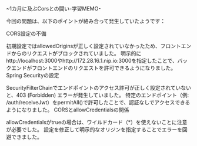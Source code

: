~1カ月に及ぶCorsとの闘い-学習MEMO-

今回の問題は、以下のポイントが絡み合って発生していたようです：

CORS設定の不備

初期設定ではallowedOriginsが正しく設定されていなかったため、フロントエンドからのリクエストがブロックされていました。
明示的にhttp://localhost:3000やhttp://172.28.16.1.nip.io:3000を指定したことで、バックエンドがフロントエンドのリクエストを許可できるようになりました。
Spring Securityの設定

SecurityFilterChainでエンドポイントのアクセス許可が正しく設定されていないと、403 (Forbidden) エラーが発生していました。
特定のエンドポイント（例: /auth/receiveJwt）をpermitAll()で許可したことで、認証なしでアクセスできるようになりました。
CORSとallowCredentialsの関係

allowCredentialsがtrueの場合は、ワイルドカード（*）を使えないことに注意が必要でした。
設定を修正して明示的なオリジンを指定することでエラーを回避できました。